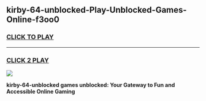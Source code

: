 
## kirby-64-unblocked-Play-Unblocked-Games-Online-f3oo0
<h3>
<a href="https://premium76.site?title=kirby-64-unblocked&ref=25A">CLICK TO PLAY</a></h3>
<hr>

<h3>
<a href="https://premium76.site?title=kirby-64-unblocked&ref=25A">CLICK 2 PLAY</a>
  
</h3>

<a href="https://premium76.site?title=kirby-64-unblocked&ref=25A"><img src="https://clearcache.store/games.png"></a>


**kirby-64-unblocked games unblocked: Your Gateway to Fun and Accessible Online Gaming**
